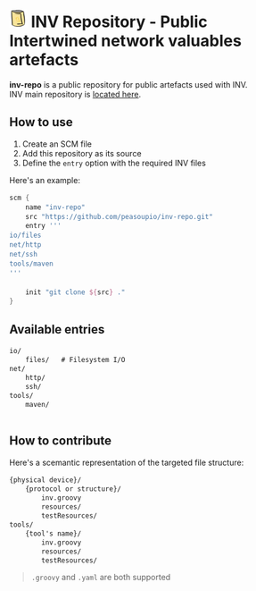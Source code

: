 # ![TiteCan](https://github.com/peasoupio/inv/blob/master/src/main/resources/public/favicon-32x32.png) INV Repository - Public Intertwined network valuables artefacts

**inv-repo** is a public repository for public artefacts used with INV.  
INV main repository is [located here](https://github.com/peasoupio/inv).  

## How to use  
1. Create an SCM file  
1. Add this repository as its source  
1. Define the `entry` option with the required INV files  

Here's an example: 
```groovy
scm {
    name "inv-repo"
    src "https://github.com/peasoupio/inv-repo.git"
    entry '''
io/files
net/http
net/ssh
tools/maven
'''

    init "git clone ${src} ."
}
```

## Available entries
```
io/
    files/   # Filesystem I/O
net/
    http/     
    ssh/    
tools/
    maven/
    
```

## How to contribute
Here's a scemantic representation of the targeted file structure:
```
{physical device}/
    {protocol or structure}/
        inv.groovy
        resources/
        testResources/
tools/
    {tool's name}/
        inv.groovy
        resources/
        testResources/
```
> `.groovy` and `.yaml` are both supported

